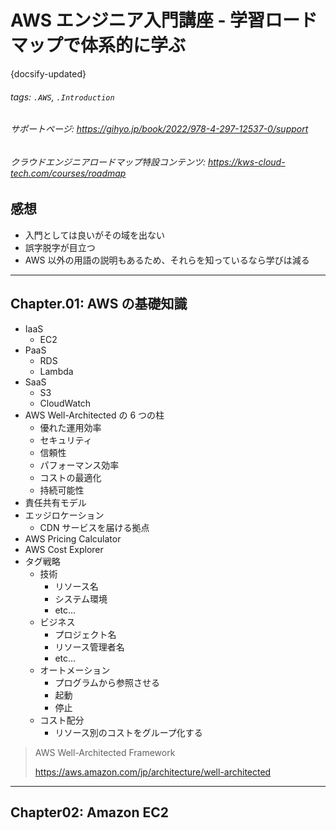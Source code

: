 # AWS エンジニア入門講座 - 学習ロードマップで体系的に学ぶ

{docsify-updated}

###### tags: `.AWS`, `.Introduction`

###### サポートページ: https://gihyo.jp/book/2022/978-4-297-12537-0/support

###### クラウドエンジニアロードマップ特設コンテンツ: https://kws-cloud-tech.com/courses/roadmap

## 感想

- 入門としては良いがその域を出ない
- 誤字脱字が目立つ
- AWS 以外の用語の説明もあるため、それらを知っているなら学びは減る

---

## Chapter.01: AWS の基礎知識

- IaaS
  - EC2
- PaaS
  - RDS
  - Lambda
- SaaS
  - S3
  - CloudWatch
- AWS Well-Architected の 6 つの柱
  - 優れた運用効率
  - セキュリティ
  - 信頼性
  - パフォーマンス効率
  - コストの最適化
  - 持続可能性
- 責任共有モデル
- エッジロケーション
  - CDN サービスを届ける拠点
- AWS Pricing Calculator
- AWS Cost Explorer
- タグ戦略
  - 技術
    - リソース名
    - システム環境
    - etc...
  - ビジネス
    - プロジェクト名
    - リソース管理者名
    - etc...
  - オートメーション
    - プログラムから参照させる
    - 起動
    - 停止
  - コスト配分
    - リソース別のコストをグループ化する

> AWS Well-Architected Framework
>
> https://aws.amazon.com/jp/architecture/well-architected

---

## Chapter02: Amazon EC2
